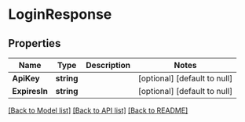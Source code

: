 # LoginResponse

## Properties
Name | Type | Description | Notes
------------ | ------------- | ------------- | -------------
**ApiKey** | **string** |  | [optional] [default to null]
**ExpiresIn** | **string** |  | [optional] [default to null]

[[Back to Model list]](../README.md#documentation-for-models) [[Back to API list]](../README.md#documentation-for-api-endpoints) [[Back to README]](../README.md)


